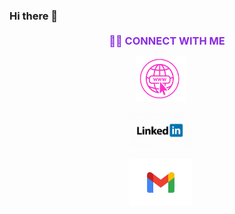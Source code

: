 ### Hi there 👋

<!--
**marianteran/marianteran** is a ✨ _special_ ✨ repository because its `README.md` (this file) appears on your GitHub profile.

Here are some ideas to get you started:

- 🔭 I’m currently working on ...
- 🌱 I’m currently learning ...
- 👯 I’m looking to collaborate on ...
- 🤔 I’m looking for help with ...
- 💬 Ask me about ...
- 📫 How to reach me: ...
- 😄 Pronouns: ...
- ⚡ Fun fact: ...
-->
 

<div style="text-align: center;">
 <h3 style="text-align: center; color: blueviolet; font-weight: bold; margin-top: 20px; margin-bottom: 10px;"> 🤝🏻 CONNECT WITH ME  </h3>

<a href="https://marianela-teran.web.app/" target="_blank"><img src="./pweb.gif" alt="pagina web"
                style="width: 80px; margin-right: 20px;"></a>

<a href="https://www.linkedin.com/in/marianelaTeran" target="_blank"><img src="./linkedin.gif" alt="linkedin"
                style="width: 100px; margin-right: 20px;"></a>

<a href="mailto:marianteranf@gmail.com" target="_blank"><img src="./gmail.gif" alt="gmail" style="width: 100px; margin-right: 20px;">
        </a>
</div

